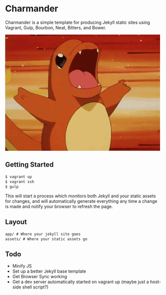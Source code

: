 # Charmander

Charmander is a simple template for producing Jekyll static sites using Vagrant, Gulp, Bourbon, Neat, Bitters, and Bower.

![Charmander](charmander.gif "char! mander! charmander!")

## Getting Started

```
$ vagrant up
$ vagrant ssh
$ gulp
```

This will start a process which monitors both Jekyll and your static assets for changes, and will automatically generate everything any time a change is made and notify your browser to refresh the page.

## Layout

```
app/ # Where your jekyll site goes
assets/ # Where your static assets go
```

## Todo
- Minify JS
- Set up a better Jekyll base template
- Get Browser Sync working
- Get a dev server automatically started on vagrant up (maybe just a host-side shell script?)